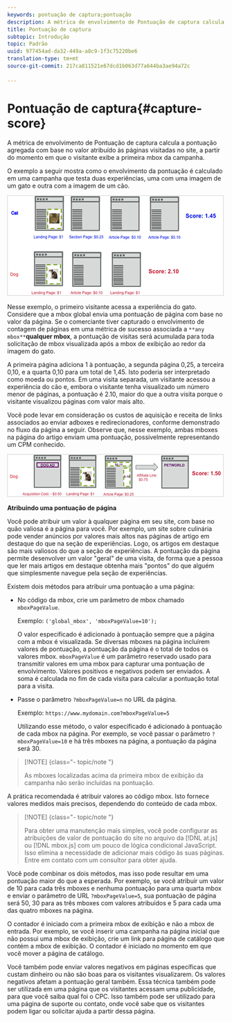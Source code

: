 ```yaml
---
keywords: pontuação de captura;pontuação
description: A métrica de envolvimento de Pontuação de captura calcula a pontuação agregada com base no valor atribuído às páginas visitadas no site, a partir do momento em que o visitante exibe a primeira mbox da campanha.
title: Pontuação de captura
subtopic: Introdução
topic: Padrão
uuid: 977454ad-da32-449a-a8c9-1f3c75220be6
translation-type: tm+mt
source-git-commit: 217ca811521e67dcd1b063d77a644ba3ae94a72c

---
```



# Pontuação de captura{#capture-score}

A métrica de envolvimento de Pontuação de captura calcula a pontuação agregada com base no valor atribuído às páginas visitadas no site, a partir do momento em que o visitante exibe a primeira mbox da campanha.

O exemplo a seguir mostra como o envolvimento da pontuação é calculado em uma campanha que testa duas experiências, uma com uma imagem de um gato e outra com a imagem de um cão.

![](assets/example_score.png)

Nesse exemplo, o primeiro visitante acessa a experiência do gato. Considere que a mbox global envia uma pontuação de página com base no valor da página. Se o comerciante tiver capturado o envolvimento de contagem de páginas em uma métrica de sucesso associada a `**any mbox**`**qualquer mbox**, a pontuação de visitas será acumulada para toda solicitação de mbox visualizada após a mbox de exibição ao redor da imagem do gato.

A primeira página adiciona 1 à pontuação, a segunda página 0,25, a terceira 0,10, e a quarta 0,10 para um total de 1,45. Isto poderia ser interpretado como moeda ou pontos. Em uma visita separada, um visitante acessou a experiência do cão e, embora o visitante tenha visualizado um número menor de páginas, a pontuação é 2.10, maior do que a outra visita porque o visitante visualizou páginas com valor mais alto.

Você pode levar em consideração os custos de aquisição e receita de links associados ao enviar adboxes e redirecionadores, conforme demonstrado no fluxo da página a seguir. Observe que, nesse exemplo, ambas mboxes na página do artigo enviam uma pontuação, possivelmente representando um CPM conhecido.

![](assets/example_score2.png)

**Atribuindo uma pontuação de página**

Você pode atribuir um valor à qualquer página em seu site, com base no quão valiosa é a página para você. Por exemplo, um site sobre culinária pode vender anúncios por valores mais altos nas páginas de artigo em destaque do que na seção de experiências. Logo, os artigos em destaque são mais valiosos do que a seção de experiências. A pontuação da página permite desenvolver um valor "geral" de uma visita, de forma que a pessoa que ler mais artigos em destaque obtenha mais "pontos" do que alguém que simplesmente navegue pela seção de experiências.

Existem dois métodos para atribuir uma pontuação a uma página:

* No código da mbox, crie um parâmetro de mbox chamado `mboxPageValue`.

   Exemplo: `('global_mbox', 'mboxPageValue=10');`

   O valor especificado é adicionado à pontuação sempre que a página com a mbox é visualizada. Se diversas mboxes na página incluírem valores de pontuação, a pontuação da página é o total de todos os valores mbox. `mboxPageValue` é um parâmetro reservado usado para transmitir valores em uma mbox para capturar uma pontuação de envolvimento. Valores positivos e negativos podem ser enviados. A soma é calculada no fim de cada visita para calcular a pontuação total para a visita.

* Passe o parâmetro `?mboxPageValue=n` no URL da página.

   Exemplo: `https://www.mydomain.com?mboxPageValue=5`

   Utilizando esse método, o valor especificado é adicionado à pontuação de cada mbox na página. Por exemplo, se você passar o parâmetro `?mboxPageValue=10` e há três mboxes na página, a pontuação da página será 30.

>[!NOTE] {class="- topic/note "}
>
>As mboxes localizadas acima da primeira mbox de exibição da campanha não serão incluídas na pontuação.

A prática recomendada é atribuir valores ao código mbox. Isto fornece valores medidos mais precisos, dependendo do conteúdo de cada mbox.

>[!NOTE] {class="- topic/note "}
>
>Para obter uma manutenção mais simples, você pode configurar as atribuições de valor de pontuação do site no arquivo da [!DNL at.js] ou [!DNL mbox.js] com um pouco de lógica condicional JavaScript. Isso elimina a necessidade de adicionar mais código às suas páginas. Entre em contato com um consultor para obter ajuda.

Você pode combinar os dois métodos, mas isso pode resultar em uma pontuação maior do que a esperada. Por exemplo, se você atribuir um valor de 10 para cada três mboxes e nenhuma pontuação para uma quarta mbox e enviar o parâmetro de URL `?mboxPageValue=5`, sua pontuação de página será 50, 30 para as três mboxes com valores atribuídos e 5 para cada uma das quatro mboxes na página.

O contador é iniciado com a primeira mbox de exibição e não a mbox de entrada. Por exemplo, se você inserir uma campanha na página inicial que não possui uma mbox de exibição, crie um link para página de catálogo que contém a mbox de exibição. O contador é iniciado no momento em que você mover a página de catálogo.

Você também pode enviar valores negativos em páginas específicas que custam dinheiro ou não são boas para os visitantes visualizarem. Os valores negativos afetam a pontuação geral também. Essa técnica também pode ser utilizada em uma página que os visitantes acessam uma publicidade, para que você saiba qual foi o CPC. Isso também pode ser utilizado para uma página de suporte ou contato, onde você sabe que os visitantes podem ligar ou solicitar ajuda a partir dessa página.

